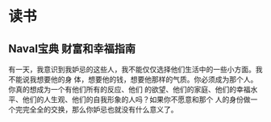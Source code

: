 # 读书

## Naval宝典 财富和幸福指南

有一天，我意识到我妒忌的这些人，我不能仅仅选择他们生活中的一些小方面。我不能说我想要他的身
体，想要他的钱，想要他那样的气质。你必须成为那个人。你真的想成为一个有他们所有的反应、他们
的欲望、他们的家庭、他们的幸福水平、他们的人生观、他们的自我形象的人吗？如果你不愿意和那个
人的身份做一个完完全全的交换，那么你妒忌也就没有什么意义了。